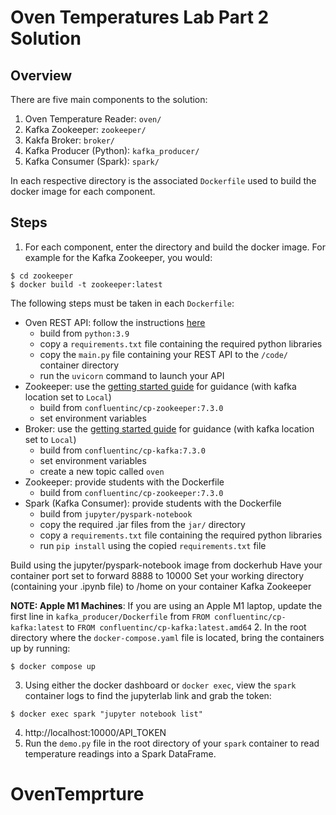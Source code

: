 # Oven Temperatures Lab Part 2 Solution

## Overview
There are five main components to the solution:
1. Oven Temperature Reader: `oven/`
2. Kafka Zookeeper: `zookeeper/`
3. Kakfa Broker: `broker/`
4. Kafka Producer (Python): `kafka_producer/`
5. Kafka Consumer (Spark): `spark/`

In each respective directory is the associated `Dockerfile` used to build the docker image for each component.

## Steps
1. For each component, enter the directory and build the docker image. For example for the Kafka Zookeeper, you would:
```
$ cd zookeeper
$ docker build -t zookeeper:latest
```
The following steps must be taken in each `Dockerfile`:
* Oven REST API: follow the instructions [here](https://fastapi.tiangolo.com/deployment/docker/#dockerfile)
  * build from `python:3.9`
  * copy a `requirements.txt` file containing the required python libraries
  * copy the `main.py` file containing your REST API to the `/code/` container directory
  * run the `uvicorn` command to launch your API
* Zookeeper: use the [getting started guide](https://developer.confluent.io/get-started/python/#kafka-setup) for guidance (with kafka location set to `Local`)
  * build from `confluentinc/cp-zookeeper:7.3.0`
  * set environment variables
* Broker: use the [getting started guide](https://developer.confluent.io/get-started/python/#kafka-setup) for guidance (with kafka location set to `Local`)
  * build from `confluentinc/cp-kafka:7.3.0`
  * set environment variables
  * create a new topic called `oven`
* Zookeeper: provide students with the Dockerfile 
  * build from `confluentinc/cp-zookeeper:7.3.0`
* Spark (Kafka Consumer): provide students with the Dockerfile 
  * build from `jupyter/pyspark-notebook`
  * copy the required .jar files from the `jar/` directory
  * copy a `requirements.txt` file containing the required python libraries
  * run `pip install` using the copied `requirements.txt` file

Build using the jupyter/pyspark-notebook image from dockerhub
Have your container port set to forward 8888 to 10000
Set your working directory (containing your .ipynb file) to /home on your container
Kafka Zookeeper



**NOTE: Apple M1 Machines**: If you are using an Apple M1 laptop, update the first line in `kafka_producer/Dockerfile` from `FROM confluentinc/cp-kafka:latest` to
`FROM confluentinc/cp-kafka:latest.amd64`
2. In the root directory where the `docker-compose.yaml` file is located, bring the containers up by running:
```
$ docker compose up
```
3. Using either the docker dashboard or `docker exec`, view the `spark` container logs to find the jupyterlab link and grab the token:
```
$ docker exec spark "jupyter notebook list"
```
4. http://localhost:10000/API_TOKEN
5. Run the `demo.py` file in the root directory of your `spark` container to read temperature readings into a Spark DataFrame.
# OvenTemprture
